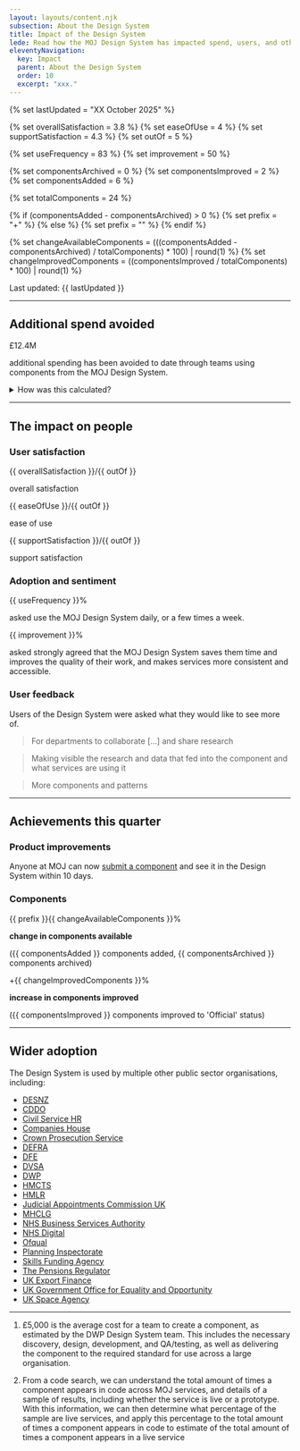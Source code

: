 ```yaml
---
layout: layouts/content.njk
subsection: About the Design System
title: Impact of the Design System
lede: Read how the MOJ Design System has impacted spend, users, and other government departments by providing reusable building blocks that solve common problems.
eleventyNavigation:
  key: Impact
  parent: About the Design System
  order: 10
  excerpt: "xxx."
---
```


<!-- Updated date -->
  {% set lastUpdated = "XX October 2025" %}

<!-- User satisfaction -->
  {% set overallSatisfaction = 3.8 %}
  {% set easeOfUse = 4 %}
  {% set supportSatisfaction = 4.3 %}
  {% set outOf = 5 %}

<!-- Adoption and sentiment -->
  {% set useFrequency = 83 %}
  {% set improvement = 50 %}

<!-- Achievements this quarter -->

  {% set componentsArchived = 0 %}
  {% set componentsImproved = 2 %}
  {% set componentsAdded = 6 %}

<!-- Total components BEFORE these changes -->
  {% set totalComponents = 24 %} 

<!-- Prefix for change in available components -->
  {% if (componentsAdded - componentsArchived) > 0 %}
  {% set prefix = "+" %}
  {% else %}
  {% set prefix = "" %}
  {% endif %}

<!-- Percentage change in available components -->
  {% set changeAvailableComponents = (((componentsAdded - componentsArchived) / totalComponents) * 100) | round(1) %}
  {% set changeImprovedComponents = ((componentsImproved / totalComponents) * 100) | round(1) %}





<p>
  Last updated: {{ lastUpdated }}
</p>

<hr style="border:none">

## Additional spend avoided

<div class="headline-container callout-card">
  <span class="big-number">
    £12.4M
  </span>
  <p class="lead">
    additional spending has been avoided to date through teams using components from the MOJ Design System.
  </p>
</div>

<details class="govuk-details">
  <summary class="govuk-details__summary">
    <span class="govuk-details__summary-text">
      How was this calculated?
    </span>
  </summary>
  <div class="govuk-details__text">
    <p><strong>£5,000</strong> is the average cost of developing a reusable component.</p>
    <p><strong>2,481</strong> is the amount of times components are used in live MOJ services.</p>
    <p>Multiplied, this tells us that an additional <strong>£12.4M</strong> would have been spent on making components on a per-service basis, if the Design System did not exist.</p>
  </div>
</details>

<hr style="border:none">

## The impact on people

### User satisfaction

<div class="govuk-grid-row govuk-body govuk-!-margin-bottom-5">
  <div class="headline-container govuk-grid-column-one-third">
    <div class="callout-card">
      <span class="medium-number">
        {{ overallSatisfaction }}<span class="out-of">/{{ outOf }}</span>
      </span>
      <p class="govuk-!-margin-bottom-0">
        overall satisfaction
      </p>
    </div>
  </div>
  <div class="headline-container govuk-grid-column-one-third">
    <div class="callout-card">
      <span class="medium-number">
        {{ easeOfUse }}<span class="out-of">/{{ outOf }}</span>
      </span>
      <p class="govuk-!-margin-bottom-0">
        ease of use
      </p>
    </div>
  </div>
  <div class="headline-container govuk-grid-column-one-third">
    <div class="callout-card">
      <span class="medium-number">
        {{ supportSatisfaction }}<span class="out-of">/{{ outOf }}</span>
      </span>
      <p class="govuk-!-margin-bottom-0">
        support satisfaction
      </p>
    </div>
  </div>
</div>

### Adoption and sentiment

<div class="govuk-grid-row govuk-body govuk-!-margin-bottom-5">
  <div class="headline-container govuk-grid-column-one-third">
    <div class="callout-card">
      <span class="medium-number">
        {{ useFrequency }}%
      </span>
      <p class="govuk-!-margin-bottom-0">
        asked use the MOJ Design System daily, or a few times a week.
      </p>
    </div>
  </div>
  <div class="headline-container govuk-grid-column-two-thirds">
    <div class="callout-card">
      <span class="medium-number">
        {{ improvement }}%
      </span>
      <p class="govuk-!-margin-bottom-0">
        asked strongly agreed that the MOJ Design System saves them time and improves the quality of their work, and makes services more consistent and accessible.
      </p>
    </div>
  </div>
</div>

### User feedback

Users of the Design System were asked what they would like to see more of.

<blockquote>For departments to collaborate [...] and
share research</blockquote>

<blockquote>Making visible the research and data that fed into the component and
what services are using it</blockquote>

<blockquote>More components and patterns</blockquote>

<hr style="border:none">

## Achievements this quarter

<div class="govuk-grid-row govuk-body govuk-!-margin-bottom-5">
  <div class="headline-container govuk-grid-column-full">

### Product improvements

<div class="headline-container callout-card">
  <p class="lead">
    Anyone at MOJ can now <a href="/contribute/add-new-component/start">submit a component</a> and see it in the Design System within 10 days.
  </p>
</div>

### Components

<div class="govuk-grid-row govuk-body govuk-!-margin-bottom-5">
  <div class="headline-container govuk-grid-column-one-half">
    <div class="callout-card">
      <span class="medium-number">      
        {{ prefix }}{{ changeAvailableComponents }}%
      </span>
      <p>
        <strong>change in components available</strong>
      </p>
      <p class="govuk-!-margin-bottom-0">({{ componentsAdded }} components added, {{ componentsArchived }} components archived)</p>
    </div>
  </div>
  <div class="headline-container govuk-grid-column-one-half">
    <div class="callout-card">
      <span class="medium-number">
        +{{ changeImprovedComponents }}%
      </span>
      <p>
        <strong>increase in components improved</strong>
      </p>
      <p class="govuk-!-margin-bottom-0">({{ componentsImproved }} components improved to 'Official' status)</p>
    </div>
  </div>
</div>

<hr style="border:none">

## Wider adoption

The Design System is used by multiple other public sector organisations, including:

<ul class="comma-separated govuk-body">
  <li><a href="https://www.gov.uk/government/organisations/department-for-energy-security-and-net-zero">DESNZ</a></li>
  <li><a href="https://www.gov.uk/government/organisations/central-digital-and-data-office">CDDO</a></li>
  <li><a href="https://www.gov.uk/government/organisations/civil-service-hr">Civil Service HR</a></li>
  <li><a href="https://www.gov.uk/government/organisations/companies-house">Companies House</a></li>
  <li><a href="https://www.gov.uk/government/organisations/crown-prosecution-service">Crown Prosecution Service</a></li>
  <li><a href="https://www.gov.uk/government/organisations/department-for-environment-food-rural-affairs">DEFRA</a></li>
  <li><a href="https://www.gov.uk/government/organisations/department-for-education">DFE</a></li>
  <li><a href="https://www.gov.uk/government/organisations/driver-and-vehicle-standards-agency">DVSA</a></li>
  <li><a href="https://www.gov.uk/government/organisations/department-for-work-pensions">DWP</a></li>
  <li><a href="https://www.gov.uk/government/organisations/hm-courts-and-tribunals-service">HMCTS</a></li>
  <li><a href="https://www.gov.uk/government/organisations/land-registry">HMLR</a></li>
  <li><a href="https://www.gov.uk/government/organisations/judicial-appointments-commission">Judicial Appointments Commission UK</a></li>
  <li><a href="https://www.gov.uk/government/organisations/ministry-of-housing-communities-and-local-government">MHCLG</a></li>
  <li><a href="https://www.gov.uk/government/organisations/nhs-business-services-authority">NHS Business Services Authority</a></li>
  <li><a href="https://digital.nhs.uk/">NHS Digital</a></li>
  <li><a href="https://www.gov.uk/government/organisations/ofqual">Ofqual</a></li>
  <li><a href="https://www.gov.uk/government/organisations/planning-inspectorate">Planning Inspectorate</a></li>
  <li><a href="https://www.gov.uk/government/organisations/skills-funding-agency">Skills Funding Agency</a></li>
  <li><a href="https://www.gov.uk/government/organisations/the-pensions-regulator">The Pensions Regulator</a></li>
  <li><a href="https://www.gov.uk/government/organisations/uk-export-finance">UK Export Finance</a></li>
  <li><a href="https://www.gov.uk/government/organisations/office-for-equality-and-opportunity">UK Government Office for Equality and Opportunity</a></li>
  <li><a href="https://www.gov.uk/government/organisations/uk-space-agency">UK Space Agency</a></li>
</ul>

---

1. £5,000 is the average cost for a team to create a component, as estimated by the DWP Design System team. This includes the necessary discovery, design, development, and QA/testing, as well as delivering the component to the required standard for use across a large organisation.​

2. From a code search, we can understand the total amount of times a component appears in code across MOJ services​, and details of a sample of results, including whether the service is live or a prototype. With this information, we can then determine what percentage of the sample are live services​, and apply this percentage to the total amount of times a component appears in code​ to estimate of the total amount of times a component appears in a live service​

<!-- **83%** of users asked use the MOJ Design System **daily**, or **a few times a week**

**50%** of users asked **strongly agreed** that the MOJ Design System saves them time and **improves the quality of their work**, and makes services more **consistent and accessible**. -->

<!-- Calcs -->

<!-- {% set total = 0 %}
{% for name, stats in impact %}
  {% set total = total + stats.hours_saved %}
{% endfor %}
**Total Hours Saved: {{ total | round(2) }}**

Date Picker prod usage: **{{ impact.date_picker.prod_usage }}** -->

